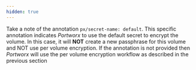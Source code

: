 ```yaml
---
hidden: true
---
```


Take a note of the annotation `px/secret-name: default`. This specific annotation indicates _Portworx_ to use the default secret to encrypt the volume. In this case, it will **NOT**  create a new passphrase for this volume and NOT use per volume encryption. If the annotation is not provided then _Portworx_ will use the per volume encryption workflow as described in the previous section
